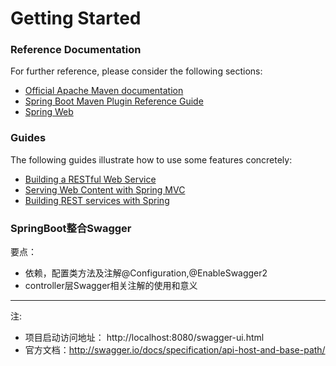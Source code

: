 # Getting Started

### Reference Documentation
For further reference, please consider the following sections:

* [Official Apache Maven documentation](https://maven.apache.org/guides/index.html)
* [Spring Boot Maven Plugin Reference Guide](https://docs.spring.io/spring-boot/docs/2.1.9.RELEASE/maven-plugin/)
* [Spring Web](https://docs.spring.io/spring-boot/docs/2.1.9.RELEASE/reference/htmlsingle/#boot-features-developing-web-applications)

### Guides
The following guides illustrate how to use some features concretely:

* [Building a RESTful Web Service](https://spring.io/guides/gs/rest-service/)
* [Serving Web Content with Spring MVC](https://spring.io/guides/gs/serving-web-content/)
* [Building REST services with Spring](https://spring.io/guides/tutorials/bookmarks/)

### SpringBoot整合Swagger
要点：
* 依赖，配置类方法及注解@Configuration,@EnableSwagger2
* controller层Swagger相关注解的使用和意义
---
注:
* 项目启动访问地址： http://localhost:8080/swagger-ui.html
* 官方文档：http://swagger.io/docs/specification/api-host-and-base-path/

